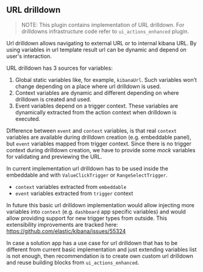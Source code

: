 ## URL drilldown

> NOTE: This plugin contains implementation of URL drilldown. For drilldowns infrastructure code refer to `ui_actions_enhanced` plugin.

Url drilldown allows navigating to external URL or to internal kibana URL.
By using variables in url template result url can be dynamic and depend on user's interaction.

URL drilldown has 3 sources for variables:

1. Global static variables like, for example, `kibanaUrl`. Such variables won’t change depending on a place where url drilldown is used.
2. Context variables are dynamic and different depending on where drilldown is created and used.
3. Event variables depend on a trigger context. These variables are dynamically extracted from the action context when drilldown is executed.

Difference between `event` and `context` variables, is that real `context` variables are available during drilldown creation (e.g. embeddable panel),
but `event` variables mapped from trigger context. Since there is no trigger context during drilldown creation, we have to provide some _mock_ variables for validating and previewing the URL.

In current implementation url drilldown has to be used inside the embeddable and with `ValueClickTrigger` or `RangeSelectTrigger`.

* `context` variables extracted from `embeddable`
* `event` variables extracted from `trigger` context

In future this basic url drilldown implementation would allow injecting more variables into `context` (e.g. `dashboard` app specific variables) and would allow providing support for new trigger types from outside.
This extensibility improvements are tracked here: https://github.com/elastic/kibana/issues/55324

In case a solution app has a use case for url drilldown that has to be different from current basic implementation and
just extending variables list is not enough, then recommendation is to create own custom url drilldown and reuse building blocks from `ui_actions_enhanced`.